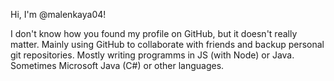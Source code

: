 Hi, I'm @malenkaya04!

I don't know how you found my profile on GitHub, but it doesn't really matter.
Mainly using GitHub to collaborate with friends and backup personal git repositories.
Mostly writing programms in JS (with Node) or Java. Sometimes Microsoft Java (C#) or other languages.



<!---
malenkaya04/malenkaya04 is a ✨ special ✨ repository because its `README.md` (this file) appears on your GitHub profile.
You can click the Preview link to take a look at your changes.
--->

